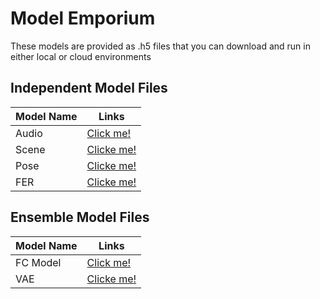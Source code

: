 # Model Emporium 

These models are provided as .h5 files that you can download and run in either local or cloud environments

## Independent Model Files

| Model Name | Links |
| ------------- | ------------- |
| Audio  | [Click me!](https://drive.google.com/file/d/1-XNP1bof0-dD1L7_yGNRzyyg8fB-xcc-/view?usp=sharing)  |
| Scene  | [Clicke me!](https://drive.google.com/file/d/1prIMjQ2rNH9MIXDq2978SPtF8N1QlSK6/view?usp=sharing)  |
| Pose  | [Clicke me!](https://drive.google.com/file/d/18eQGimjT2ir3a--bSIp5_pRuwfdDR2r7/view?usp=sharing)  |
| FER  | [Clicke me!](https://drive.google.com/file/d/1-NKPlfORBG4ACI1TW5l148gEEQYled1r/view?usp=sharing)  |

## Ensemble Model Files
| Model Name | Links |
| ------------- | ------------- |
| FC Model  | [Click me!]()  |
| VAE  | [Clicke me!](https://drive.google.com/file/d/1--R4lPa7SnYh62E0uz6H792ed2cd9ikB/view?usp=sharing)  |
